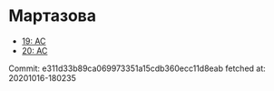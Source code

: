 # Мартазова
- [19: AC](19.md)
- [20: AC](20.md)

Commit: e311d33b89ca069973351a15cdb360ecc11d8eab
 fetched at: 20201016-180235
